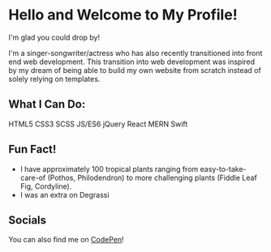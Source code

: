 # Hello and Welcome to My Profile!

I'm glad you could drop by!

I'm a singer-songwriter/actress who has also recently transitioned into front end web development. This transition into web development was inspired by my dream of being able to build my own website from scratch instead of solely relying on templates.

## What I Can Do:

HTML5 CSS3 SCSS JS/ES6 jQuery React MERN Swift

## Fun Fact!

- I have approximately 100 tropical plants ranging from easy-to-take-care-of (Pothos, Philodendron) to more challenging plants (Fiddle Leaf Fig, Cordyline).
- I was an extra on Degrassi

## Socials

You can also find me on [CodePen](https://codepen.io/CodeBird3)!

<!--
**CodeBird3/CodeBird3** is a ✨ _special_ ✨ repository because its `README.md` (this file) appears on your GitHub profile.

Here are some ideas to get you started:

- 🔭 I’m currently working on ...
- 🌱 I’m currently learning ...
- 👯 I’m looking to collaborate on ...
- 🤔 I’m looking for help with ...
- 💬 Ask me about ...
- 📫 How to reach me: ...
- 😄 Pronouns: ...
- ⚡ Fun fact: ...
-->
